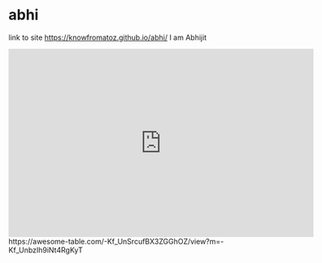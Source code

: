 # abhi
link to site https://knowfromatoz.github.io/abhi/
I am Abhijit


<iframe width="600" height="371" seamless frameborder="0" scrolling="no" src="https://docs.google.com/spreadsheets/d/1CVOYU4I8YXZBbbZR1MhE44hSoKspU2FPMQ44NBwRmXE/pubchart?oid=1278420987&amp;format=interactive"></iframe>
 https://awesome-table.com/-Kf_UnSrcufBX3ZGGhOZ/view?m=-Kf_UnbzIh9iNt4RgKyT
